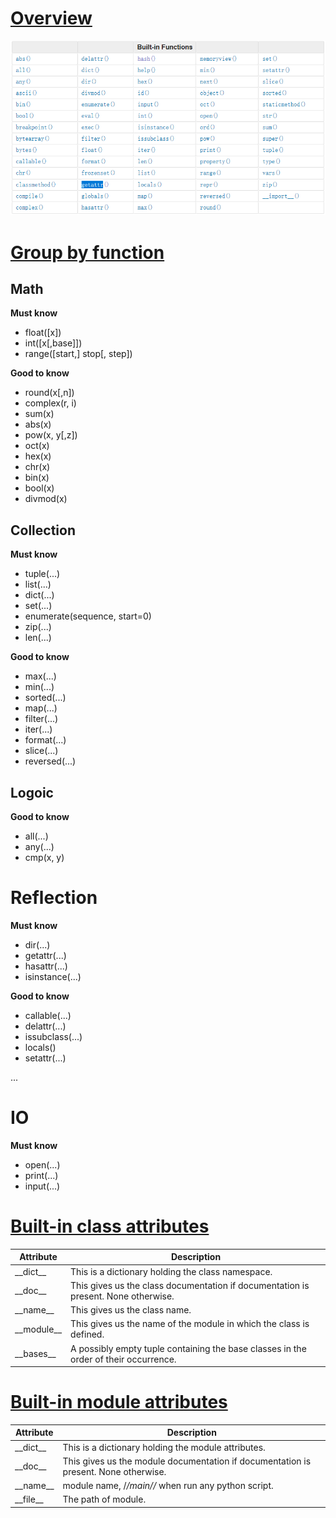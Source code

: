 # [Overview](https://docs.python.org/3/library/functions.html)

![](res/built-in_functions.png)

# [Group by function](https://blog.csdn.net/qwxwaty/article/details/80384765)

## Math

**Must know**
- float([x])
- int([x[,base]])
- range([start,] stop[, step])

**Good to know**
- round(x[,n])
- complex(r, i)
- sum(x)
- abs(x)
- pow(x, y[,z])
- oct(x)
- hex(x)
- chr(x)
- bin(x)
- bool(x)
- divmod(x)

## Collection

**Must know**
- tuple(...)
- list(...)
- dict(...)
- set(...)
- enumerate(sequence, start=0)
- zip(...)
- len(...)


**Good to know**
- max(...)
- min(...)
- sorted(...)
- map(...)
- filter(...)
- iter(...)
- format(...)
- slice(...)
- reversed(...)

## Logoic
**Good to know**
- all(...)
- any(...)
- cmp(x, y)

# Reflection

**Must know**
- dir(...)
- getattr(...)
- hasattr(...)
- isinstance(...)

**Good to know**
- callable(...)
- delattr(...)
- issubclass(...)
- locals()
- setattr(...)

...


# IO

**Must know**
- open(...)
- print(...)
- input(...)

# [Built-in class attributes](https://dyclassroom.com/python/python-built-in-class-attributes#:~:text=Python%20-%20Built-in%20Class%20Attributes%20%20%20,in%20%20...%20%201%20more%20rows%20)

| Attribute | Description |
| ---- | ---- |
| \_\_dict\_\_ | This is a dictionary holding the class namespace.|
| \_\_doc\_\_ | This gives us the class documentation if documentation is present. None otherwise. |
| \_\_name\_\_ | This gives us the class name.|
| \_\_module\_\_ | This gives us the name of the module in which the class is defined.|
| \_\_bases\_\_ | A possibly empty tuple containing the base classes in the order of their occurrence.|


# [Built-in module attributes](https://www.tutorialsteacher.com/python/python-module-attributes)

| Attribute | Description |
| ---- | ---- |
| \_\_dict\_\_ | This is a dictionary holding the module attributes.|
| \_\_doc\_\_ | This gives us the module documentation if documentation is present. None otherwise. |
| \_\_name\_\_ | module name, /_/_main/_/_ when run any python script.|
| \_\_file\_\_ | The path of module.|

